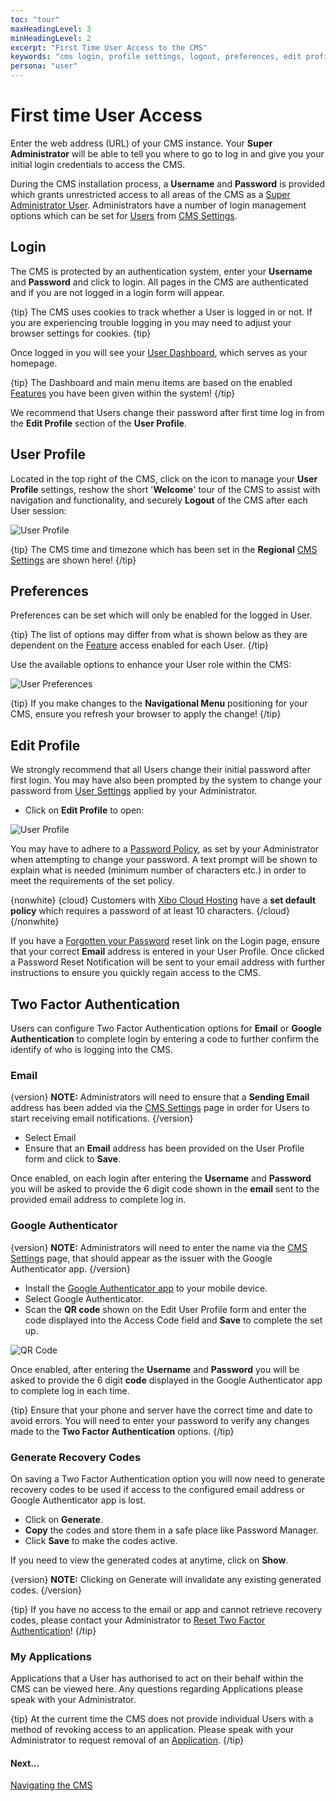 ```yaml
---
toc: "tour"
maxHeadingLevel: 3
minHeadingLevel: 2
excerpt: "First Time User Access to the CMS"
keywords: "cms login, profile settings, logout, preferences, edit profile, two factor authentication, google authentication, generate recovery codes, my applications"
persona: "user"
---
```


# First time User Access

Enter the web address (URL) of your CMS instance. Your **Super Administrator** will be able to tell you where to go to log in and give you your initial login credentials to access the CMS.

During the CMS installation process, a **Username** and **Password** is provided which grants unrestricted access to all areas of the CMS as a [Super Administrator User](users_administration.html#content-super-admin-user). Administrators have a number of login management options which can be set for [Users](users_administration.html) from [CMS Settings](tour_cms_settings.html#content-users).

## Login

The CMS is protected by an authentication system, enter your **Username** and **Password** and click to login. All pages in the CMS are authenticated and if you are not logged in a login form will appear.

{tip}
The CMS uses cookies to track whether a User is logged in or not. If you are experiencing trouble logging in you may need to adjust your browser settings for cookies.
{tip}

Once logged in you will see your [User Dashboard](users_dashboards.html), which serves as your homepage. 

{tip}
The Dashboard and main menu items are based on the enabled [Features](users_features_and_sharing.html) you have been given within the system!
{/tip}

We recommend that Users change their password after first time log in from the **Edit Profile** section of the **User Profile**.

## User Profile

Located in the top right of the CMS, click on the icon to manage your **User Profile** settings, reshow the short '**Welcome**' tour of the CMS to assist with navigation and functionality, and  securely **Logout** of the CMS after each User session:

![User Profile](img/v4_tour_user_profile.png)

{tip}
The CMS time and timezone which has been set in the **Regional** [CMS Settings](tour_cms_settings.html#content-regional) are shown here!
{/tip}

## Preferences

Preferences can be set which will only be enabled for the logged in User. 

{tip}
The list of options may differ from what is shown below as they are dependent on the [Feature](users_features_and_sharing.html) access enabled for each User.
{/tip}

 Use the available options to enhance your User role within the CMS:

![User Preferences](img/v4_tour_user_profile_preferences.png)

{tip}
If you make changes to the **Navigational Menu** positioning for your CMS, ensure you refresh your browser to apply the change!
{/tip}

## Edit Profile

We strongly recommend that all Users change their initial password after first login. You may have also been prompted by the system to change your password from [User Settings](users_administration.html#content-force-password-change) applied by your Administrator.

- Click on **Edit Profile** to open:

![User Profile](img/v4_tour_user_profile_edit.png)

You may have to adhere to a [Password Policy](tour_cms_settings.html#content-password-policy), as set by your Administrator when attempting to change your password. A text prompt will be shown to explain what is needed (minimum number of characters etc.) in order to meet the requirements of the set policy.

{nonwhite}
{cloud}
Customers with [Xibo Cloud Hosting](/hosting) have a **set default policy** which requires a password of at least 10 characters.
{/cloud}
{/nonwhite}

If you have a [Forgotten your Password](tour_cms_settings.html#content-password-reminder) reset link on the Login page, ensure that your correct **Email** address is entered in your User Profile. Once clicked a Password Reset Notification will be sent to your email address with further instructions to ensure you quickly regain access to the CMS.

## Two Factor Authentication

Users can configure Two Factor Authentication options for **Email** or **Google Authentication** to complete login by entering a code to further confirm the identify of who is logging into the CMS. 

### Email

{version}
**NOTE:** Administrators will need to ensure that a **Sending Email** address has been added via the [CMS Settings](tour_cms_settings.html#content-network) page in order for Users to start receiving email notifications.
{/version}

- Select Email
- Ensure that an **Email** address has been provided on the User Profile form and click to **Save**.

Once enabled, on each login after entering the **Username** and **Password** you will be asked to provide the 6 digit code shown in the **email** sent to the provided email address to complete log in.

### Google Authenticator

{version}
**NOTE:** Administrators will need to enter the name via the [CMS Settings](tour_cms_settings.html) page,  that should appear as the issuer with the Google Authenticator app. 
{/version}

- Install the [Google Authenticator app](https://play.google.com/store/apps/details?id=com.google.android.apps.authenticator2) to your mobile device.
- Select Google Authenticator.
- Scan the **QR code** shown on the Edit User Profile form and enter the code displayed into the Access Code field and **Save** to complete the set up.

![QR Code](img/v4_tour_user_2fa_qrcode.png)

Once enabled, after entering the **Username** and **Password** you will be asked to provide the 6 digit **code** displayed in the Google Authenticator app to complete log in each time.

{tip}
Ensure that your phone and server have the correct time and date to avoid errors.
You will need to enter your password to verify any changes made to the **Two Factor Authentication** options.
{/tip}

### Generate Recovery Codes

On saving a Two Factor Authentication option you will now need to generate recovery codes to be used if access to the configured email address or Google Authenticator app is lost.

- Click on **Generate**.
- **Copy** the codes and store them in a safe place like Password Manager.
- Click **Save** to make the codes active.

If you need to view the generated codes at anytime, click on **Show**.

{version}
**NOTE:** Clicking on Generate will invalidate any existing generated codes.
{/version}

{tip}
If you have no access to the email or app and cannot retrieve recovery codes, please contact your Administrator to [Reset Two Factor Authentication](users_administration.html#content-reset-two-factor-authentication)!
{/tip}

### My Applications

Applications that a User has authorised to act on their behalf within the CMS can be viewed here. Any questions regarding Applications please speak with your Administrator.

{tip}
At the current time the CMS does not provide individual Users with a method of revoking access to an application. Please speak with your Administrator to request removal of an [Application](tour_cms_settings.html#content-applications).
{/tip}

#### Next...

[Navigating the CMS](tour_cms_navigation.html)
